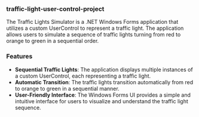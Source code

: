 
### traffic-light-user-control-project

The Traffic Lights Simulator is a .NET Windows Forms application that utilizes a custom UserControl to represent a traffic light. The application allows users to simulate a sequence of traffic lights turning from red to orange to green in a sequential order.

### Features
  - **Sequential Traffic Lights**:
        The application displays multiple instances of a custom UserControl, each representing a traffic light.
  - **Automatic Transition**:
        The traffic lights transition automatically from red to orange to green in a sequential manner.
  - **User-Friendly Interface**:
        The Windows Forms UI provides a simple and intuitive interface for users to visualize and understand the traffic light sequence.
